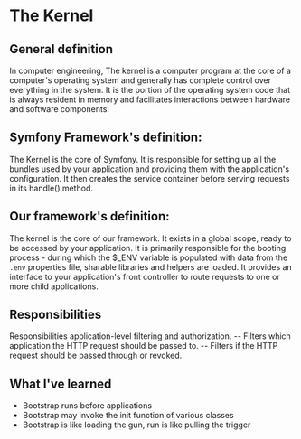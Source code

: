 # The Kernel

## General definition

In computer engineering, The kernel is a computer program at the core of a computer's operating system and generally has complete control over everything 
in the system. It is the portion of the operating system code that is always resident in memory and facilitates interactions between hardware and software components.

## Symfony Framework's definition:

The Kernel is the core of Symfony. It is responsible for setting 
up all the bundles used by your application and providing them 
with the application's configuration. It then creates the 
service container before serving requests in its handle() method.

## Our framework's definition:

The kernel is the core of our framework. It exists in a global scope, ready to be accessed by your application. It is primarily responsible for the booting process - during which the $_ENV variable is populated with data from the `.env` properties file, sharable libraries and helpers are loaded. It  provides an interface to your application's front controller to route requests to one or more child applications.

## Responsibilities

Responsibilities application-level filtering and authorization.
-- Filters which application the HTTP request should be passed to.
-- Filters if the HTTP request should be passed through or revoked.

## What I've learned
- Bootstrap runs before applications
- Bootstrap may invoke the init function of various classes
- Bootstrap is like loading the gun, run is like pulling the trigger 